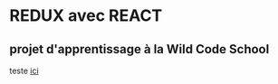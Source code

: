 # REDUX avec REACT

## projet d'apprentissage à la Wild Code School

teste [ici](https://epic-yonath-998e32.netlify.com/)
